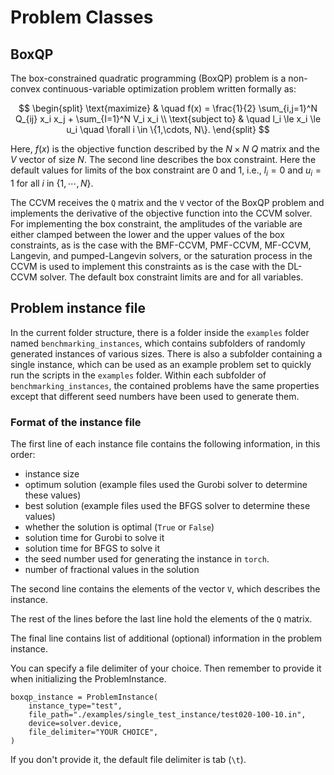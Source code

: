 #  Problem Classes

##  BoxQP

The box-constrained quadratic programming (BoxQP) problem is a non-convex continuous-variable optimization problem written formally as:

$$
\begin{split}
\text{maximize} & \quad f(x) = \frac{1}{2} \sum_{i,j=1}^N Q_{ij} x_i x_j  + \sum_{I=1}^N V_i x_i \\
\text{subject to} & \quad l_i \le x_i \le u_i \quad \forall i \in \{1,\cdots, N\}.
\end{split}
$$

Here, $f(x)$ is the objective function described by the $N\times N$ $Q$ matrix and the $V$ vector of size $N$. The second line describes the box constraint. Here the default values for limits of the box constraint are $0$ and $1$, i.e., $l_i = 0$ and $u_i = 1$ for all $i$ in $\{1,\cdots,N\}$.


The CCVM receives the `Q` matrix and the `V` vector of the BoxQP problem and implements the derivative of the objective function into the CCVM solver. For implementing the box constraint, the amplitudes of the variable are either clamped between the lower and the upper values of the box constraints, as is the case with the BMF-CCVM, PMF-CCVM, MF-CCVM, Langevin, and pumped-Langevin solvers, or the saturation process in the CCVM is used to implement this constraints as is the case with the DL-CCVM solver. The default box constraint limits are and for all variables.

## Problem instance file

In the current folder structure, there is a folder inside the `examples` folder named
`benchmarking_instances`, which contains subfolders of randomly generated instances of various sizes. There is also a subfolder containing a single instance, which can be used as an example problem set to quickly run the scripts in the `examples` folder.
Within each subfolder of `benchmarking_instances`, the contained problems have the same properties except that different seed numbers have been used to generate them.

### Format of the instance file

The first line of each instance file contains the following information, in this order:
- instance size
- optimum solution (example files used the Gurobi solver to determine these values)
- best solution (example files used the BFGS solver to determine these values)
- whether the solution is optimal (`True` or `False`)
- solution time for Gurobi to solve it
- solution time for BFGS to solve it
- the seed number used for generating the instance in `torch`.
- number of fractional values in the solution

The second line contains the elements of the vector `V`, which describes the instance.

The rest of the lines before the last line hold the elements of the `Q` matrix.

The final line contains list of additional (optional) information in the problem instance.

You can specify a file delimiter of your choice. Then remember to
provide it when initializing the ProblemInstance.

```
boxqp_instance = ProblemInstance(
    instance_type="test",
    file_path="./examples/single_test_instance/test020-100-10.in",
    device=solver.device,
    file_delimiter="YOUR CHOICE",
)
```

If you don't provide it, the default file delimiter is tab (`\t`).
